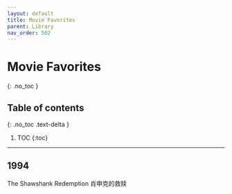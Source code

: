 ```yaml
---
layout: default
title: Movie Favorites
parent: Library
nav_order: 502
---
```


# Movie Favorites
{: .no_toc }

## Table of contents
{: .no_toc .text-delta }

1. TOC
{:toc}

---

## 1994 

The Shawshank Redemption
肖申克的救赎